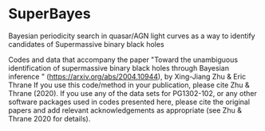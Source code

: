 # SuperBayes
Bayesian periodicity search in quasar/AGN light curves as a way to identify candidates of Supermassive binary black holes

Codes and data that accompany the paper "Toward the unambiguous identification of supermassive binary black holes through Bayesian inference
" (https://arxiv.org/abs/2004.10944), by Xing-Jiang Zhu & Eric Thrane
If you use this code/method in your publication, please cite Zhu & Thrane (2020). If you use any of the data sets for PG1302-102, or any other software packages used in codes presented here, please cite the original papers and add relevant acknowledgements as appropriate (see Zhu & Thrane 2020 for details).

